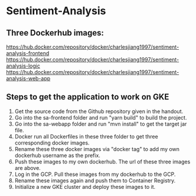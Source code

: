 # Sentiment-Analysis

## Three Dockerhub images:  
https://hub.docker.com/repository/docker/charlesjiang1997/sentiment-analysis-frontend  
https://hub.docker.com/repository/docker/charlesjiang1997/sentiment-analysis-logic  
https://hub.docker.com/repository/docker/charlesjiang1997/sentiment-analysis-web-app  

## Steps to get the application to work on GKE  
1. Get the source code from the Github repository given in the handout.  
2. Go into the sa-frontend folder and run "yarn build" to build the project.  
3. Go into the sa-webapp folder and run "mvn install" to get the target jar file.  
4. Docker run all Dockerfiles in these three folder to get three corresponding docker images.  
5. Rename these three docker images via "docker tag" to add my own dockerhub username as the prefix.  
6. Push these images to my own dockerhub. The url of these three images are above.  
7. Log in the GCP. Pull these images from my dockerhub to the GCP.  
8. Rename these images again and push them to Container Registry.  
9. Initialize a new GKE cluster and deploy these images to it.  
